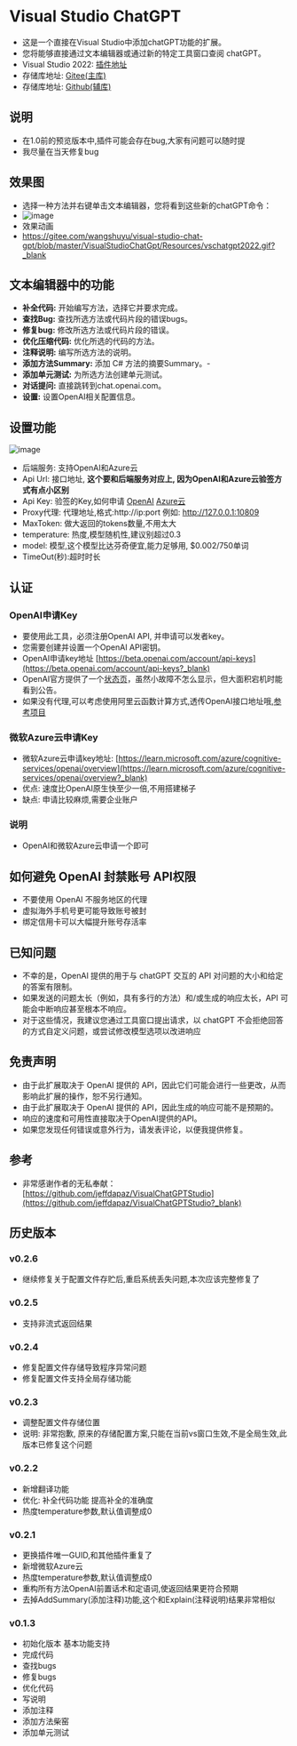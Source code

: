 # Visual Studio ChatGPT
- 这是一个直接在Visual Studio中添加chatGPT功能的扩展。
- 您将能够直接通过文本编辑器或通过新的特定工具窗口查阅 chatGPT。
- Visual Studio 2022: [插件地址](https://marketplace.visualstudio.com/items?itemName=MogoVsixRightMenu1.VisualStudioChatGpt?_blank) 
- 存储库地址: [Gitee(主库)](https://gitee.com/wangshuyu/visual-studio-chat-gpt?_blank) 
- 存储库地址: [Github(辅库)](https://github.com/wangshuyu/VisualStudioChatGpt?_blank) 

## 说明
- 在1.0前的预览版本中,插件可能会存在bug,大家有问题可以随时提
- 我尽量在当天修复bug


## 效果图
- 选择一种方法并右键单击文本编辑器，您将看到这些新的chatGPT命令： 
- ![image](https://images001.wangshuyu.top/Images001/2023/0531/165116479.png)
- 效果动画
- https://gitee.com/wangshuyu/visual-studio-chat-gpt/blob/master/VisualStudioChatGpt/Resources/vschatgpt2022.gif?_blank

## 文本编辑器中的功能
- **补全代码:** 开始编写方法，选择它并要求完成。
- **查找Bug:** 查找所选方法或代码片段的错误bugs。
- **修复bug:** 修改所选方法或代码片段的错误。
- **优化压缩代码:** 优化所选的代码的方法。
- **注释说明:** 编写所选方法的说明。 
- **添加方法Summary:** 添加 C# 方法的摘要Summary。- 
- **添加单元测试:** 为所选方法创建单元测试。
- **对话提问:** 直接跳转到chat.openai.com。
- **设置:** 设置OpenAI相关配置信息。

## 设置功能 
![image](https://images001.wangshuyu.top/Images001/2023/0531/164701930.png)
- 后端服务: 支持OpenAI和Azure云
- Api Url: 接口地址, **这个要和后端服务对应上, 因为OpenAI和Azure云验签方式有点小区别**
- Api Key: 验签的Key,如何申请 [OpenAI](https://beta.openai.com/account/api-keys?_blank)  [Azure云](https://learn.microsoft.com/azure/cognitive-services/openai/overview?_blank) 
- Proxy代理: 代理地址,格式:http://ip:port 例如: http://127.0.0.1:10809
- MaxToken: 做大返回的tokens数量,不用太大
- temperature: 热度,模型随机性,建议别超过0.3
- model: 模型,这个模型比达芬奇便宜,能力足够用, $0.002/750单词
- TimeOut(秒):超时时长


## 认证
### OpenAI申请Key
- 要使用此工具，必须注册OpenAI API, 并申请可以发者key。
- 您需要创建并设置一个OpenAI API密钥。 
- OpenAI申请key地址 [https://beta.openai.com/account/api-keys](https://beta.openai.com/account/api-keys?_blank)
- OpenAI官方提供了一个[状态页](https://status.openai.com/)，虽然小故障不怎么显示，但大面积宕机时能看到公告。
- 如果没有代理,可以考虑使用阿里云函数计算方式,透传OpenAI接口地址哦,[参考项目](https://github.com/dyc87112/OpenAIProxy?_blank)

### 微软Azure云申请Key
- 微软Azure云申请key地址: [https://learn.microsoft.com/azure/cognitive-services/openai/overview](https://learn.microsoft.com/azure/cognitive-services/openai/overview?_blank)
- 优点: 速度比OpenAI原生快至少一倍,不用搭建梯子
- 缺点: 申请比较麻烦,需要企业账户

### 说明
- OpenAI和微软Azure云申请一个即可

## 如何避免 OpenAI 封禁账号 API权限
- 不要使用 OpenAI 不服务地区的代理
- 虚拟海外手机号更可能导致账号被封
- 绑定信用卡可以大幅提升账号存活率

## 已知问题
- 不幸的是，OpenAI 提供的用于与 chatGPT 交互的 API 对问题的大小和给定的答案有限制。
- 如果发送的问题太长（例如，具有多行的方法）和/或生成的响应太长，API 可能会中断响应甚至根本不响应。
- 对于这些情况，我建议您通过工具窗口提出请求，以 chatGPT 不会拒绝回答的方式自定义问题，或尝试修改模型选项以改进响应

## 免责声明
- 由于此扩展取决于 OpenAI 提供的 API，因此它们可能会进行一些更改，从而影响此扩展的操作，恕不另行通知。
- 由于此扩展取决于 OpenAI 提供的 API，因此生成的响应可能不是预期的。
- 响应的速度和可用性直接取决于OpenAI提供的API。
- 如果您发现任何错误或意外行为，请发表评论，以便我提供修复。

## 参考
- 非常感谢作者的无私奉献： [https://github.com/jeffdapaz/VisualChatGPTStudio](https://github.com/jeffdapaz/VisualChatGPTStudio?_blank)

## 历史版本
### v0.2.6
- 继续修复关于配置文件存贮后,重启系统丢失问题,本次应该完整修复了

### v0.2.5
- 支持非流式返回结果
  
### v0.2.4
- 修复配置文件存储导致程序异常问题
- 修复配置文件支持全局存储功能
  
### v0.2.3
- 调整配置文件存储位置
- 说明: 非常抱歉, 原来的存储配置方案,只能在当前vs窗口生效,不是全局生效,此版本已修复这个问题

### v0.2.2
- 新增翻译功能
- 优化: 补全代码功能 提高补全的准确度
- 热度temperature参数,默认值调整成0

### v0.2.1
- 更换插件唯一GUID,和其他插件重复了
- 新增微软Azure云
- 热度temperature参数,默认值调整成0
- 重构所有方法OpenAI前置话术和定语词,使返回结果更符合预期
- 去掉AddSummary(添加注释)功能,这个和Explain(注释说明)结果非常相似

### v0.1.3
- 初始化版本 基本功能支持
- 完成代码
- 查找bugs
- 修复bugs
- 优化代码
- 写说明
- 添加注释
- 添加方法柴窑
- 添加单元测试